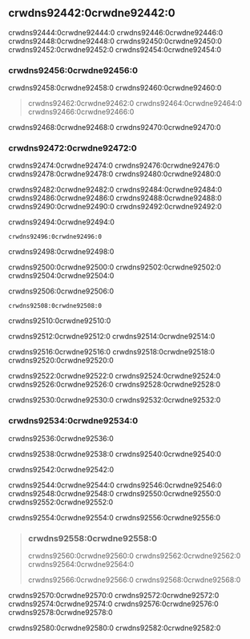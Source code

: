 ## crwdns92442:0crwdne92442:0

crwdns92444:0crwdne92444:0 crwdns92446:0crwdne92446:0 crwdns92448:0crwdne92448:0 crwdns92450:0crwdne92450:0 crwdns92452:0crwdne92452:0 crwdns92454:0crwdne92454:0

### crwdns92456:0crwdne92456:0

crwdns92458:0crwdne92458:0 crwdns92460:0crwdne92460:0

> crwdns92462:0crwdne92462:0 crwdns92464:0crwdne92464:0 crwdns92466:0crwdne92466:0

crwdns92468:0crwdne92468:0 crwdns92470:0crwdne92470:0

### crwdns92472:0crwdne92472:0

crwdns92474:0crwdne92474:0 crwdns92476:0crwdne92476:0 crwdns92478:0crwdne92478:0 crwdns92480:0crwdne92480:0

crwdns92482:0crwdne92482:0 crwdns92484:0crwdne92484:0 crwdns92486:0crwdne92486:0 crwdns92488:0crwdne92488:0 crwdns92490:0crwdne92490:0 crwdns92492:0crwdne92492:0

<span class="filename">crwdns92494:0crwdne92494:0</span>

```rust,noplayground
crwdns92496:0crwdne92496:0
```


<span class="caption">crwdns92498:0crwdne92498:0</span>

crwdns92500:0crwdne92500:0 crwdns92502:0crwdne92502:0 crwdns92504:0crwdne92504:0

<span class="filename">crwdns92506:0crwdne92506:0</span>

```rust,noplayground
crwdns92508:0crwdne92508:0
```


<span class="caption">crwdns92510:0crwdne92510:0</span>

crwdns92512:0crwdne92512:0 crwdns92514:0crwdne92514:0

crwdns92516:0crwdne92516:0 crwdns92518:0crwdne92518:0 crwdns92520:0crwdne92520:0

crwdns92522:0crwdne92522:0 crwdns92524:0crwdne92524:0 crwdns92526:0crwdne92526:0 crwdns92528:0crwdne92528:0

crwdns92530:0crwdne92530:0 crwdns92532:0crwdne92532:0

### crwdns92534:0crwdne92534:0

crwdns92536:0crwdne92536:0

crwdns92538:0crwdne92538:0 crwdns92540:0crwdne92540:0

crwdns92542:0crwdne92542:0

crwdns92544:0crwdne92544:0 crwdns92546:0crwdne92546:0 crwdns92548:0crwdne92548:0 crwdns92550:0crwdne92550:0 crwdns92552:0crwdne92552:0

crwdns92554:0crwdne92554:0 crwdns92556:0crwdne92556:0

> ### crwdns92558:0crwdne92558:0
> 
> crwdns92560:0crwdne92560:0 crwdns92562:0crwdne92562:0 crwdns92564:0crwdne92564:0
> 
> crwdns92566:0crwdne92566:0 crwdns92568:0crwdne92568:0

crwdns92570:0crwdne92570:0 crwdns92572:0crwdne92572:0 crwdns92574:0crwdne92574:0 crwdns92576:0crwdne92576:0 crwdns92578:0crwdne92578:0

crwdns92580:0crwdne92580:0 crwdns92582:0crwdne92582:0